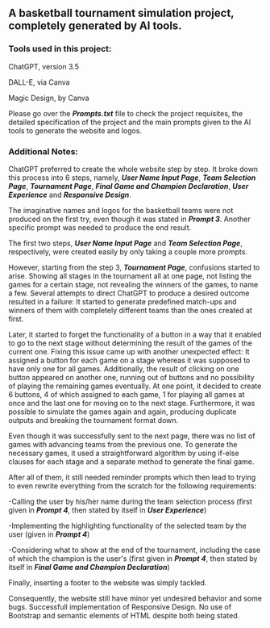 ## A basketball tournament simulation project, completely generated by AI tools.

### Tools used in this project:
ChatGPT, version 3.5

DALL-E, via Canva

Magic Design, by Canva

Please go over the ***Prompts.txt*** file to check the project requisites, the detailed specification of the project and the main prompts given to the AI tools to generate the website and logos.

### Additional Notes:
ChatGPT preferred to create the whole website step by step. It broke down this process into 6 steps, namely, ***User Name Input Page***, ***Team Selection Page***, 
***Tournament Page***, ***Final Game and Champion Declaration***, ***User Experience*** and ***Responsive Design***.

The imaginative names and logos for the basketball teams were not produced on the first try, even though it was stated in ***Prompt 3***. Another specific prompt was needed to produce the end result.

The first two steps, ***User Name Input Page*** and ***Team Selection Page***, respectively, were created easily by only taking a couple more prompts.

However, starting from the step 3, ***Tournament Page***, confusions started to arise. Showing all stages in the tournament all at one page, not listing the games for a certain stage, 
not revealing the winners of the games, to name a few.
Several attempts to direct ChatGPT to produce a desired outcome resulted in a failure: 
It started to generate predefined match-ups and winners of them with completely different teams than the ones created at first. 

Later, it started to forget the functionality of a button in a way that it enabled to go to the next stage without determining the result of the games of the current one. Fixing this issue came up with another
unexpected effect: It assigned a button for each game on a stage whereas it was supposed to have only one for all games. Additionally, the result of clicking on one button appeared on another one, 
running out of buttons and no possibility of playing the remaining games eventually. At one point, it decided to create 6 buttons, 4 of which assigned to each game, 1 for playing all games at once and
the last one for moving on to the next stage. Furthermore, it was possible to simulate the games again and again, producing duplicate outputs and breaking the tournament format down.

Even though it was successfully sent to the next page, there was no list of games with advancing teams from the previous one. To generate the necessary games, it used a straightforward algorithm
by using if-else clauses for each stage and a separate method to generate the final game.

After all of them, it still needed reminder prompts which then lead to trying to even rewrite everything from the scratch for the following requirements:

-Calling the user by his/her name during the team selection process (first given in ***Prompt 4***, then stated by itself in ***User Experience***)

-Implementing the highlighting functionality of the selected team by the user (given in ***Prompt 4***)

-Considering what to show at the end of the tournament, including the case of which the champion is the user's (first given in ***Prompt 4***, then stated by itself in ***Final Game and Champion Declaration***)

Finally, inserting a footer to the website was simply tackled.

Consequently, the website still have minor yet undesired behavior and some bugs. Successfull implementation of Responsive Design. 
No use of Bootstrap and semantic elements of HTML despite both being stated.

